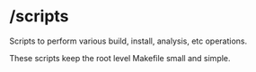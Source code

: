 # /scripts

Scripts to perform various build, install, analysis, etc operations.

These scripts keep the root level Makefile small and simple.
